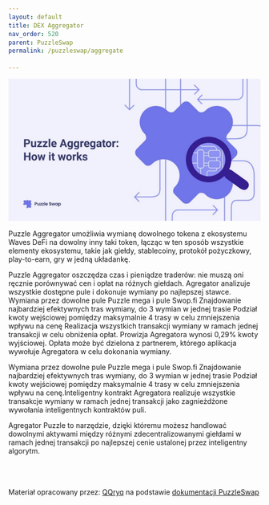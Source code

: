 ```yaml
---
layout: default
title: DEX Aggregator
nav_order: 520
parent: PuzzleSwap
permalink: /puzzleswap/aggregate

---
```


![image](/images/02-puzzle.png)

Puzzle Aggregator umożliwia wymianę dowolnego tokena z ekosystemu Waves DeFi na dowolny inny taki token, łącząc w ten sposób wszystkie elementy ekosystemu, takie jak giełdy, stablecoiny, protokół pożyczkowy, play-to-earn, gry w jedną układankę.

Puzzle Aggregator oszczędza czas i pieniądze traderów: nie muszą oni ręcznie porównywać cen i opłat na różnych giełdach. Agregator analizuje wszystkie dostępne pule i dokonuje wymiany po najlepszej stawce.
Wymiana przez dowolne pule Puzzle mega i pule Swop.fi
Znajdowanie najbardziej efektywnych tras wymiany, do 3 wymian w jednej trasie
Podział kwoty wejściowej pomiędzy maksymalnie 4 trasy w celu zmniejszenia wpływu na cenę
Realizacja wszystkich transakcji wymiany w ramach jednej transakcji w celu obniżenia opłat.
Prowizja Agregatora wynosi 0,29% kwoty wyjściowej. Opłata może być dzielona z partnerem, którego aplikacja wywołuje Agregatora w celu dokonania wymiany.

Wymiana przez dowolne pule Puzzle mega i pule Swop.fi
Znajdowanie najbardziej efektywnych tras wymiany, do 3 wymian w jednej trasie
Podział kwoty wejściowej pomiędzy maksymalnie 4 trasy w celu zmniejszenia wpływu na cenę.Inteligentny kontrakt Agregatora realizuje wszystkie transakcje wymiany w ramach jednej transakcji jako zagnieżdżone wywołania inteligentnych kontraktów puli.

Agregator Puzzle to narzędzie, dzięki któremu możesz handlować dowolnymi aktywami między różnymi zdecentralizowanymi giełdami w ramach jednej transakcji po najlepszej cenie ustalonej przez inteligentny algorytm.

\
\
\
Materiał opracowany przez: [QQryq](https://twitter.com/q_qryq) na podstawie [dokumentacji PuzzleSwap](https://medium.com/@puzzleswap)